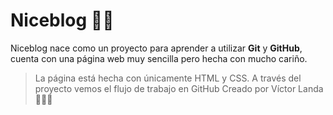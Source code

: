 # Niceblog 🐱‍🐉
Niceblog nace como un proyecto para aprender a utilizar **Git** y **GitHub**, cuenta con una página web muy sencilla pero hecha con mucho cariño.

>La página está hecha con únicamente HTML y CSS.
>A través del proyecto vemos el flujo de trabajo en GitHub
>Creado por Víctor Landa
>🎃🎃🎃